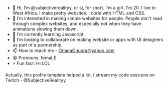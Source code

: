 - 👋 Hi, I’m @subjectiverealityy, or sj, for short. I'm a girl. I'm 20. I live in West Africa. I make pretty websites. I code with HTML and CSS.
- 👀 I’m interested in making simple websites for people. People don't read through complex websites, and especially not when they have animations slowing them down.
- 🌱 I’m currently learning Javascript.
- 💞️ I’m looking to collaborate on making website or apps with UI designers as part of a partnership.
- 📫 How to reach me - OrianaOnuora@yahoo.com
- 😄 Pronouns: femaLE
- ⚡ Fun fact: HI LOL

Actually, this profile template helped a lot. I stream my code sessions on Twitch - @SubjectiveRealityy

<!---
subjectiverealityy/subjectiverealityy is a ✨ special ✨ repository because its `README.md` (this file) appears on your GitHub profile.
You can click the Preview link to take a look at your changes.
--->
